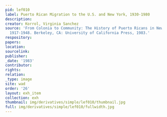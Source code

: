 ```yaml
---
pid: lef010
label: Puerto Rican Migration to the U.S. and New York, 1930-1980
description:
creator: Korrol, Virginia Sanchez
source: 'From Colonia to Community: The History of Puerto Ricans in New York City,
  1917-1948. Berkeley, CA: University of California Press, 1983.'
respository:
papers:
location:
sourcelink:
publisher:
_date: '1983'
contributor:
rights:
relation:
_type: image
site: wad
order: '26'
layout: exh_item
collection: exh
thumbnail: img/derivatives/simple/lef010/thumbnail.jpg
full: img/derivatives/simple/lef010/fullwidth.jpg
---
```

